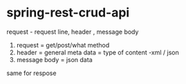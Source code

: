 # spring-rest-crud-api
request - request line, header , message body
1. request = get/post/what method
2. header = general meta data = type of content -xml / json
3. message body = json data 

same for respose
 
